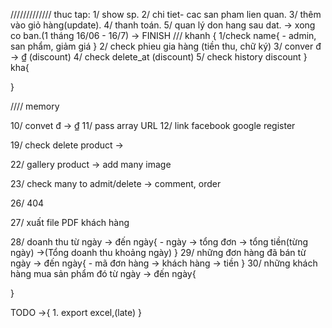 /////////////
thuc tap:
1/ show sp.
2/ chi tiet- cac san pham lien quan.
3/ thêm vào giỏ hàng(update).
4/ thanh toán.
5/ quan lý don hang sau dat.
-> xong co ban.(1 tháng 16/06 - 16/7) -> FINISH
///
khanh {
1/check name{ - admin, san phẩm, giảm giá
}
2/ check phieu gia hàng (tiền thu, chữ ký)
3/ conver đ -> ₫ (discount)
4/ check delete_at (discount)
5/ check history discount
}
kha{

}

//// memory

10/ convet đ -> ₫
11/ pass array URL
12/ link facebook google register

19/ check delete product ->

22/ gallery product -> add many image

23/ check many to admit/delete -> comment, order

26/ 404

27/ xuất file PDF khách hàng

28/ doanh thu từ ngày -> đến ngày{
    - ngày -> tổng đơn -> tổng tiền(từng ngày) ->(Tổng doanh thu khoảng ngày)
}
29/ những đơn hàng đã bán từ ngày -> đến ngày{
    - mã đơn hàng -> khách hàng -> tiền
}
30/ những khách hàng mua sản phẩm đó từ ngày -> đến ngày{

}


TODO ->{
    1. export excel,(late)
}
